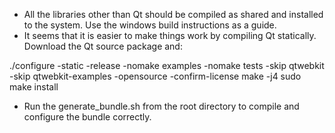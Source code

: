 * All the libraries other than Qt should be compiled as shared and installed to the system. Use the windows build instructions as a guide.
* It seems that it is easier to make things work by compiling Qt statically. Download the Qt source package and:

./configure -static -release -nomake examples -nomake tests -skip qtwebkit -skip qtwebkit-examples -opensource -confirm-license
make -j4
sudo make install

* Run the generate_bundle.sh from the root directory to compile and configure the bundle correctly.